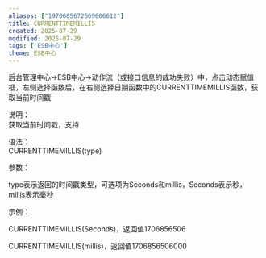 ```yaml
---
aliases: ["1970685672669606612"]
title: CURRENTTIMEMILLIS
created: 2025-07-29
modified: 2025-07-29
tags: ['ESB中心']
theme: ESB中心
---
```


后台管理中心->ESB中心->动作流（或接口信息的成功失败）中，点击动态赋值框，左侧选择函数后，在右侧选择日期函数中的CURRENTTIMEMILLIS函数，获取当前时间戳

说明：  
获取当前时间戳，支持

语法：  
CURRENTTIMEMILLIS(type)  

参数：

type表示返回的时间戳类型，可选项为Seconds和millis，Seconds表示秒，millis表示毫秒

示例：

CURRENTTIMEMILLIS(Seconds)，返回值1706856506

CURRENTTIMEMILLIS(millis)，返回值1706856506000